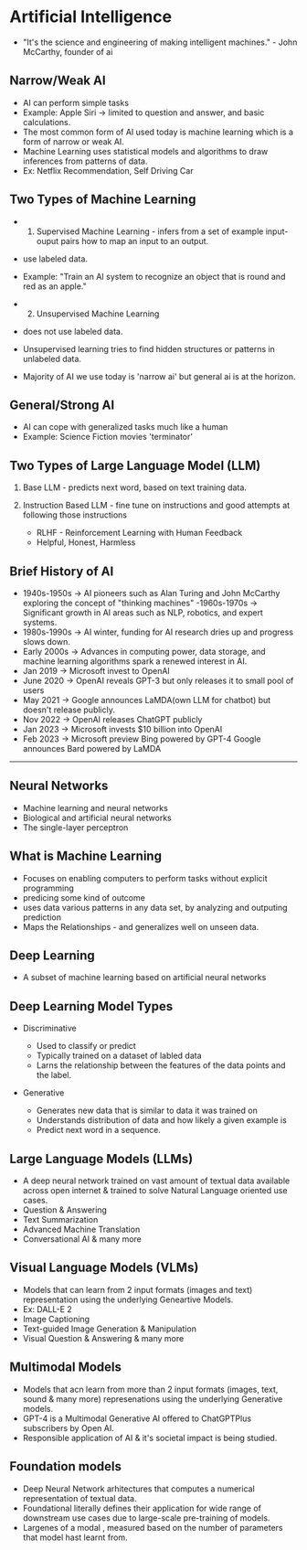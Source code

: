 # Artificial Intelligence
- "It's the science and engineering of making intelligent machines." - John McCarthy, founder of ai

## Narrow/Weak AI
- AI can perform simple tasks
- Example: Apple Siri -> limited to question and answer, and basic calculations.
- The most common form of AI used today is machine learning which is a form of narrow or weak AI.
- Machine Learning uses statistical models and algorithms to draw inferences from patterns of data.
- Ex: Netflix Recommendation, Self Driving Car

## Two Types of Machine Learning
- 1. Supervised Machine Learning - infers from a set of example input-ouput pairs how to map an input to an output.
- use labeled data.
- Example: "Train an AI system to recognize an object that is round and red as an apple."

- 2. Unsupervised Machine Learning
- does not use labeled data.
- Unsupervised learning tries to find hidden structures or patterns in unlabeled data.

- Majority of AI we use today is 'narrow ai' but general ai is at the horizon.

## General/Strong AI
- AI can cope with generalized tasks much like a human
- Example: Science Fiction movies 'terminator'



## Two Types of Large Language Model (LLM)

1. Base LLM - predicts next word, based on text training data. 

2. Instruction Based LLM - fine tune on instructions and good attempts at following those instructions
   - RLHF - Reinforcement Learning with Human Feedback
   - Helpful, Honest, Harmless
  
  
## Brief History of AI
- 1940s-1950s -> AI pioneers such as Alan Turing and John McCarthy exploring the concept of "thinking machines"
-1960s-1970s -> Significant growth in AI areas such as NLP, robotics, and expert systems.
- 1980s-1990s -> AI winter, funding for AI research dries up and progress slows down.
- Early 2000s -> Advances in computing power, data storage, and machine learning algorithms spark a renewed interest in AI.
- Jan 2019 -> Microsoft invest to OpenAI
- June 2020 -> OpenAI reveals GPT-3 but only releases it to small pool of users
- May 2021 -> Google announces LaMDA(own LLM for chatbot) but doesn't release publicly.
- Nov 2022 -> OpenAI releases ChatGPT publicly
- Jan 2023 -> Microsoft invests $10 billion into OpenAI
- Feb 2023 -> Microsoft preview Bing powered by GPT-4 Google announces Bard powered by LaMDA
  


<hr/>

## Neural Networks
- Machine learning and neural networks
- Biological and artificial neural networks
- The single-layer perceptron

## What is Machine Learning
- Focuses on enabling computers to perform tasks without explicit programming
- predicing some kind of outcome
- uses data various patterns in any data set, by analyzing and outputing prediction
- Maps the Relationships - and generalizes well on unseen data.


## Deep Learning
- A subset of machine learning based on artificial neural networks

## Deep Learning Model Types
- Discriminative
   - Used to classify or predict
   - Typically trained on a dataset of labled data
   - Larns the relationship between the features of the data points and the label.

- Generative
   - Generates new data that is similar to data it was trained on
   - Understands distribution of data and how likely a given example is
   - Predict next word in a sequence.


## Large Language Models (LLMs)
- A deep neural network trained on vast amount of textual data available across open internet & trained to solve Natural Language oriented use cases.
- Question & Answering
- Text Summarization
- Advanced Machine Translation
- Conversational AI & many more

## Visual Language Models (VLMs)
- Models that can learn from 2 input formats (images and text) representation using the underlying Geneartive Models.
- Ex: DALL-E 2
- Image Captioning
- Text-guided Image Generation & Manipulation
- Visual Question & Answering & many more

## Multimodal Models
- Models that acn learn from more than 2 input formats (images, text, sound & many more) represenations using the underlying Generative models.
- GPT-4 is a Multimodal Generative AI offered to ChatGPTPlus subscribers by Open AI.
- Responsible application of AI & it's societal impact is being studied.

## Foundation models
- Deep Neural Network arhitectures that computes a numerical representation of textual data.
- Foundational literally defines their application for wide range of downstream use cases due to large-scale pre-training of models.
- Largenes of a modal , measured based on the number of parameters that model hast learnt from.
